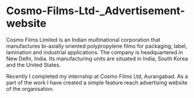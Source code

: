 # Cosmo-Films-Ltd-_Advertisement-website

Cosmo Films Limited is an Indian multinational corporation that manufactures bi-axially oriented polypropylene films for packaging, 
label, lamination and industrial applications. 
The company is headquartered in New Delhi, India. 
Its manufacturing units are situated in India, South Korea and the United States.

Recently I completed my internship at Cosmo Films Ltd, Aurangabad.
As a part of the work I have created a simple feature reach advertising website of the organisation.
